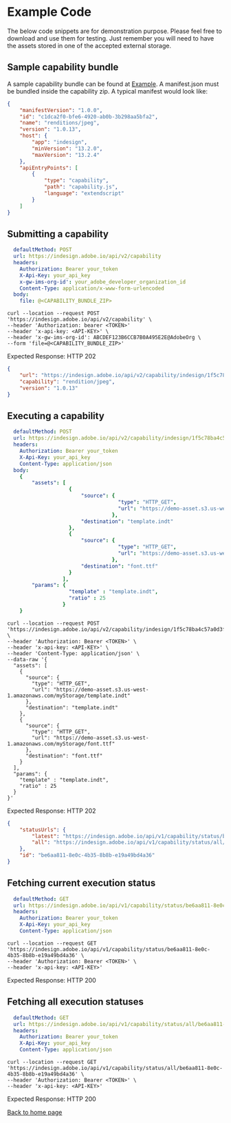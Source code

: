 # Example Code
The below code snippets are for demonstration purpose. Please feel free to download and use them for testing. 
Just remember you will need to have the assets stored in one of the accepted external storage. 

## Sample capability bundle
A sample capability bundle can be found at [Example](Example/).
A manifest.json must be bundled inside the capability zip. A typical manifest would look like:
```json
{
    "manifestVersion": "1.0.0",
    "id": "c1dca2f0-bfe6-4920-ab0b-3b298aa5bfa2",
    "name": "renditions/jpeg",
    "version": "1.0.13",
    "host": {
        "app": "indesign",
        "minVersion": "13.2.0",
        "maxVersion": "13.2.4"
    },
    "apiEntryPoints": [
        {
            "type": "capability",
            "path": "capability.js",
            "language": "extendscript"
        }   
    ]
}

```

## Submitting a capability
```yaml {requestMaker: true}
  defaultMethod: POST
  url: https://indesign.adobe.io/api/v2/capability
  headers:
    Authorization: Bearer your_token
    X-Api-Key: your_api_key
    x-gw-ims-org-id': your_adobe_developer_organization_id
    Content-Type: application/x-www-form-urlencoded
  body:
    file: @<CAPABILITY_BUNDLE_ZIP>
```
```
curl --location --request POST 'https://indesign.adobe.io/api/v2/capability' \
--header 'Authorization: bearer <TOKEN>'
--header 'x-api-key: <API-KEY>' \
--header 'x-gw-ims-org-id': ABCDEF123B6CCB7B0A495E2E@AdobeOrg \
--form 'file=@<CAPABILITY_BUNDLE_ZIP>'
```
Expected Response: HTTP 202
```json
{
    "url": "https://indesign.adobe.io/api/v2/capability/indesign/1f5c78ba4c57a0d3f3877796031de3b4/rendition/jpeg",
    "capability": "rendition/jpeg",
    "version": "1.0.13"
}
```

## Executing a capability
```yaml {requestMaker: true}
  defaultMethod: POST
  url: https://indesign.adobe.io/api/v2/capability/indesign/1f5c78ba4c57a0d3f3877796031de3b4/rendition/jpeg
  headers:
    Authorization: Bearer your_token
    X-Api-Key: your_api_key
    Content-Type: application/json
  body:
    {
        "assets": [
                    {
                        "source": {
                                    "type": "HTTP_GET",
                                    "url": "https://demo-asset.s3.us-west-1.amazonaws.com/myStorage/template.indt"
                                  },
                        "destination": "template.indt"
                    },
                    {
                        "source": {
                                    "type": "HTTP_GET",
                                    "url": "https://demo-asset.s3.us-west-1.amazonaws.com/myStorage/font.ttf"
                                  },
                        "destination": "font.ttf"
                    }
                  ],
        "params": {
                    "template" : "template.indt",
                    "ratio" : 25
                  }
    }
```

```
curl --location --request POST 'https://indesign.adobe.io/api/v2/capability/indesign/1f5c78ba4c57a0d3f3877796031de3b4/rendition/jpeg' \
--header 'Authorization: Bearer <TOKEN>' \
--header 'x-api-key: <API-KEY>' \
--header 'Content-Type: application/json' \
--data-raw '{
  "assets": [
    {
      "source": {
        "type": "HTTP_GET",
        "url": "https://demo-asset.s3.us-west-1.amazonaws.com/myStorage/template.indt"
      },
      "destination": "template.indt"
    },
    {
      "source": {
        "type": "HTTP_GET",
        "url": "https://demo-asset.s3.us-west-1.amazonaws.com/myStorage/font.ttf"
      },
      "destination": "font.ttf"
    }
  ],
  "params": {
    "template" : "template.indt",
    "ratio" : 25
  }
}'
```
Expected Response: HTTP 202
```json
{
    "statusUrls": {
        "latest": "https://indesign.adobe.io/api/v1/capability/status/be6aa811-8e0c-4b35-8b8b-e19a49bd4a36",
        "all": "https://indesign.adobe.io/api/v1/capability/status/all/be6aa811-8e0c-4b35-8b8b-e19a49bd4a36"
    },
    "id": "be6aa811-8e0c-4b35-8b8b-e19a49bd4a36"
}
```

## Fetching current execution status
```yaml {requestMaker: true}
  defaultMethod: GET
  url: https://indesign.adobe.io/api/v1/capability/status/be6aa811-8e0c-4b35-8b8b-e19a49bd4a36
  headers:
    Authorization: Bearer your_token
    X-Api-Key: your_api_key
    Content-Type: application/json
```

```
curl --location --request GET 'https://indesign.adobe.io/api/v1/capability/status/be6aa811-8e0c-4b35-8b8b-e19a49bd4a36' \
--header 'Authorization: Bearer <TOKEN>' \
--header 'x-api-key: <API-KEY>'
```
Expected Response: HTTP 200

## Fetching all execution statuses
```yaml {requestMaker: true}
  defaultMethod: GET
  url: https://indesign.adobe.io/api/v1/capability/status/all/be6aa811-8e0c-4b35-8b8b-e19a49bd4a36
  headers:
    Authorization: Bearer your_token
    X-Api-Key: your_api_key
    Content-Type: application/json
```

```
curl --location --request GET 'https://indesign.adobe.io/api/v1/capability/status/all/be6aa811-8e0c-4b35-8b8b-e19a49bd4a36' \
--header 'Authorization: Bearer <TOKEN>' \
--header 'x-api-key: <API-KEY>'
```
Expected Response: HTTP 200

[Back to home page](README.md)

